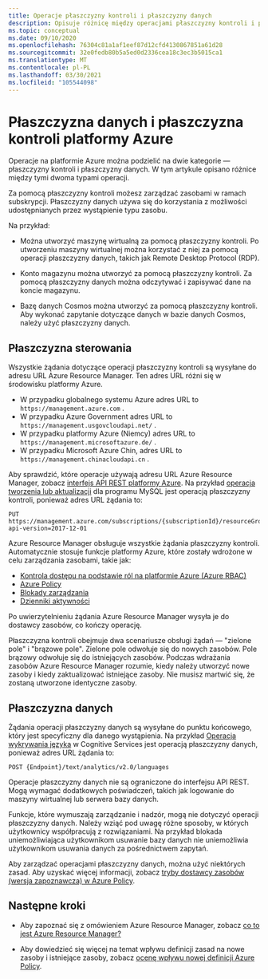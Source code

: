 ```yaml
---
title: Operacje płaszczyzny kontroli i płaszczyzny danych
description: Opisuje różnicę między operacjami płaszczyzny kontroli i płaszczyzny danych. Operacje płaszczyzny kontroli są obsługiwane przez Azure Resource Manager. Operacje płaszczyzny danych są obsługiwane przez usługę.
ms.topic: conceptual
ms.date: 09/10/2020
ms.openlocfilehash: 76304c81a1af1eef87d12cfd4130867851a61d28
ms.sourcegitcommit: 32e0fedb80b5a5ed0d2336cea18c3ec3b5015ca1
ms.translationtype: MT
ms.contentlocale: pl-PL
ms.lasthandoff: 03/30/2021
ms.locfileid: "105544098"
---
```

# <a name="azure-control-plane-and-data-plane"></a>Płaszczyzna danych i płaszczyzna kontroli platformy Azure

Operacje na platformie Azure można podzielić na dwie kategorie — płaszczyzny kontroli i płaszczyzny danych. W tym artykule opisano różnice między tymi dwoma typami operacji.

Za pomocą płaszczyzny kontroli możesz zarządzać zasobami w ramach subskrypcji. Płaszczyzny danych używa się do korzystania z możliwości udostępnianych przez wystąpienie typu zasobu.

Na przykład:

* Można utworzyć maszynę wirtualną za pomocą płaszczyzny kontroli. Po utworzeniu maszyny wirtualnej można korzystać z niej za pomocą operacji płaszczyzny danych, takich jak Remote Desktop Protocol (RDP).

* Konto magazynu można utworzyć za pomocą płaszczyzny kontroli. Za pomocą płaszczyzny danych można odczytywać i zapisywać dane na koncie magazynu.

* Bazę danych Cosmos można utworzyć za pomocą płaszczyzny kontroli. Aby wykonać zapytanie dotyczące danych w bazie danych Cosmos, należy użyć płaszczyzny danych.

## <a name="control-plane"></a>Płaszczyzna sterowania

Wszystkie żądania dotyczące operacji płaszczyzny kontroli są wysyłane do adresu URL Azure Resource Manager. Ten adres URL różni się w środowisku platformy Azure.

* W przypadku globalnego systemu Azure adres URL to `https://management.azure.com` .
* W przypadku Azure Government adres URL to `https://management.usgovcloudapi.net/` .
* W przypadku platformy Azure (Niemcy) adres URL to `https://management.microsoftazure.de/` .
* W przypadku Microsoft Azure Chin, adres URL to `https://management.chinacloudapi.cn` .

Aby sprawdzić, które operacje używają adresu URL Azure Resource Manager, zobacz [interfejs API REST platformy Azure](/rest/api/azure/). Na przykład [operacja tworzenia lub aktualizacji](/rest/api/mysql/databases/createorupdate) dla programu MySQL jest operacją płaszczyzny kontroli, ponieważ adres URL żądania to:

```http
PUT https://management.azure.com/subscriptions/{subscriptionId}/resourceGroups/{resourceGroupName}/providers/Microsoft.DBforMySQL/servers/{serverName}/databases/{databaseName}?api-version=2017-12-01
```

Azure Resource Manager obsługuje wszystkie żądania płaszczyzny kontroli. Automatycznie stosuje funkcje platformy Azure, które zostały wdrożone w celu zarządzania zasobami, takie jak:

* [Kontrola dostępu na podstawie ról na platformie Azure (Azure RBAC)](../../role-based-access-control/overview.md)
* [Azure Policy](../../governance/policy/overview.md)
* [Blokady zarządzania](lock-resources.md)
* [Dzienniki aktywności](view-activity-logs.md)

Po uwierzytelnieniu żądania Azure Resource Manager wysyła je do dostawcy zasobów, co kończy operację.

Płaszczyzna kontroli obejmuje dwa scenariusze obsługi żądań — "zielone pole" i "brązowe pole". Zielone pole odwołuje się do nowych zasobów. Pole brązowy odwołuje się do istniejących zasobów. Podczas wdrażania zasobów Azure Resource Manager rozumie, kiedy należy utworzyć nowe zasoby i kiedy zaktualizować istniejące zasoby. Nie musisz martwić się, że zostaną utworzone identyczne zasoby.

## <a name="data-plane"></a>Płaszczyzna danych

Żądania operacji płaszczyzny danych są wysyłane do punktu końcowego, który jest specyficzny dla danego wystąpienia. Na przykład [Operacja wykrywania języka](/azure/cognitive-services/text-analytics/how-tos/text-analytics-how-to-language-detection) w Cognitive Services jest operacją płaszczyzny danych, ponieważ adres URL żądania to:

```http
POST {Endpoint}/text/analytics/v2.0/languages
```

Operacje płaszczyzny danych nie są ograniczone do interfejsu API REST. Mogą wymagać dodatkowych poświadczeń, takich jak logowanie do maszyny wirtualnej lub serwera bazy danych.

Funkcje, które wymuszają zarządzanie i nadzór, mogą nie dotyczyć operacji płaszczyzny danych. Należy wziąć pod uwagę różne sposoby, w których użytkownicy współpracują z rozwiązaniami. Na przykład blokada uniemożliwiająca użytkownikom usuwanie bazy danych nie uniemożliwia użytkownikom usuwania danych za pośrednictwem zapytań.

Aby zarządzać operacjami płaszczyzny danych, można użyć niektórych zasad. Aby uzyskać więcej informacji, zobacz [tryby dostawcy zasobów (wersja zapoznawcza) w Azure Policy](../../governance/policy/concepts/definition-structure.md#resource-provider-modes).

## <a name="next-steps"></a>Następne kroki

* Aby zapoznać się z omówieniem Azure Resource Manager, zobacz [co to jest Azure Resource Manager?](overview.md)

* Aby dowiedzieć się więcej na temat wpływu definicji zasad na nowe zasoby i istniejące zasoby, zobacz [ocenę wpływu nowej definicji Azure Policy](../../governance/policy/concepts/evaluate-impact.md).
